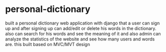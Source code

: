 # personal-dictionary
built a personal dictionary web application with django that a user can sign up and after signing up can add/edit or delete his words in the dictionary. also can search for his words and see the meaning of it and also admin can analyze the statistics of the website and see how many users and words are. this built based on MVC/MVT design

